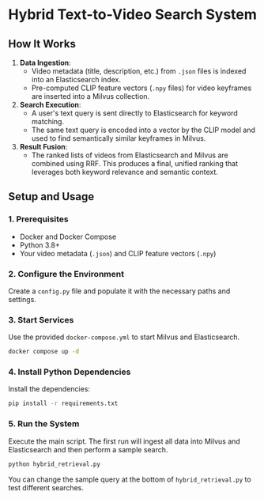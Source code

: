 # Hybrid Text-to-Video Search System

## How It Works

1.  **Data Ingestion**:
    -   Video metadata (title, description, etc.) from `.json` files is indexed into an Elasticsearch index.
    -   Pre-computed CLIP feature vectors (`.npy` files) for video keyframes are inserted into a Milvus collection.
2.  **Search Execution**:
    -   A user's text query is sent directly to Elasticsearch for keyword matching.
    -   The same text query is encoded into a vector by the CLIP model and used to find semantically similar keyframes in Milvus.
3.  **Result Fusion**:
    -   The ranked lists of videos from Elasticsearch and Milvus are combined using RRF. This produces a final, unified ranking that leverages both keyword relevance and semantic context.

## Setup and Usage

### 1. Prerequisites

-   Docker and Docker Compose
-   Python 3.8+
-   Your video metadata (`.json`) and CLIP feature vectors (`.npy`)

### 2. Configure the Environment

Create a `config.py` file and populate it with the necessary paths and settings.

### 3. Start Services

Use the provided `docker-compose.yml` to start Milvus and Elasticsearch.

```bash
docker compose up -d
```

### 4. Install Python Dependencies

Install the dependencies:

```bash
pip install -r requirements.txt
```

### 5. Run the System

Execute the main script. The first run will ingest all data into Milvus and Elasticsearch and then perform a sample search.

```bash
python hybrid_retrieval.py
```

You can change the sample query at the bottom of `hybrid_retrieval.py` to test different searches.